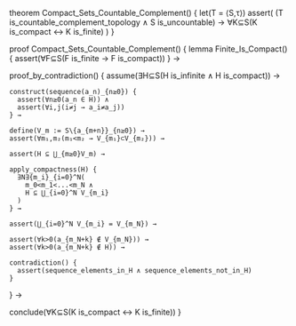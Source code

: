 theorem Compact_Sets_Countable_Complement() {
  let(T = ⟨S,τ⟩)
  assert(
    (T is_countable_complement_topology ∧ S is_uncountable) →
    ∀K⊆S(K is_compact ↔ K is_finite)
  )
}

proof Compact_Sets_Countable_Complement() {
  lemma Finite_Is_Compact() {
    assert(∀F⊆S(F is_finite → F is_compact))
  } →

  proof_by_contradiction() {
    assume(∃H⊆S(H is_infinite ∧ H is_compact)) →
    
    construct(sequence(a_n)_{n≥0}) {
      assert(∀n≥0(a_n ∈ H)) ∧
      assert(∀i,j(i≠j → a_i≠a_j))
    } →

    define(V_m := S\{a_{m+n}}_{n≥0}) →
    assert(∀m₁,m₂(m₁<m₂ → V_{m₁}⊂V_{m₂})) →
    
    assert(H ⊆ ⋃_{m≥0}V_m) →
    
    apply_compactness(H) {
      ∃N∃{m_i}_{i=0}^N(
        m_0<m_1<...<m_N ∧
        H ⊆ ⋃_{i=0}^N V_{m_i}
      )
    } →
    
    assert(⋃_{i=0}^N V_{m_i} = V_{m_N}) →
    
    assert(∀k>0(a_{m_N+k} ∉ V_{m_N})) →
    assert(∀k>0(a_{m_N+k} ∉ H)) →
    
    contradiction() {
      assert(sequence_elements_in_H ∧ sequence_elements_not_in_H)
    }
  } →
  
  conclude(∀K⊆S(K is_compact ↔ K is_finite))
}